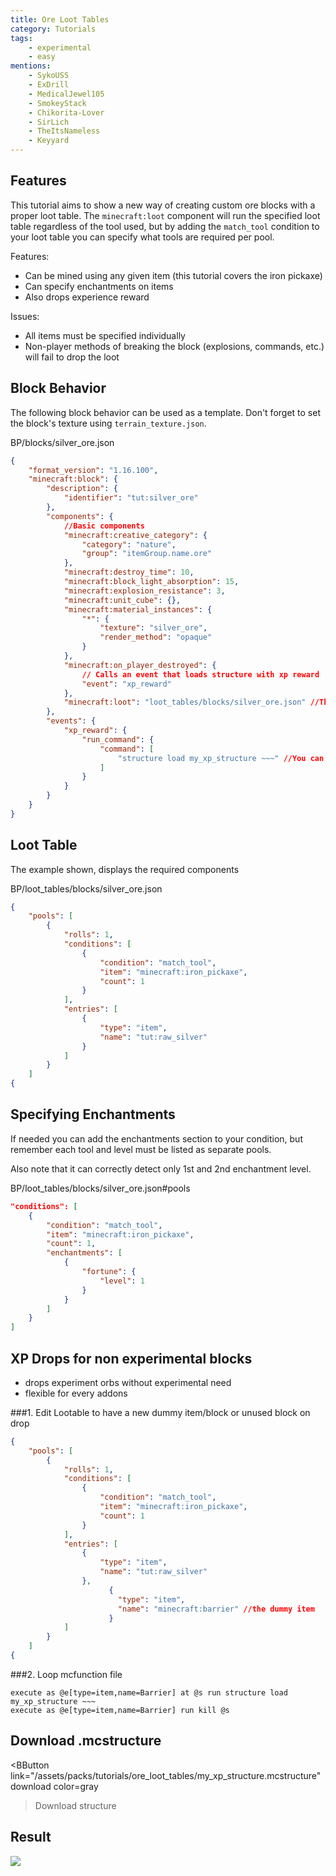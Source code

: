 ```yaml
---
title: Ore Loot Tables
category: Tutorials
tags:
    - experimental
    - easy
mentions:
    - SykoUSS
    - ExDrill
    - MedicalJewel105
    - SmokeyStack
    - Chikorita-Lover
    - SirLich
    - TheItsNameless
    - Keyyard
---
```


## Features

This tutorial aims to show a new way of creating custom ore blocks with a proper loot table. The `minecraft:loot` component will run the specified loot table regardless of the tool used, but by adding the `match_tool` condition to your loot table you can specify what tools are required per pool.

Features:

-   Can be mined using any given item (this tutorial covers the iron pickaxe)
-   Can specify enchantments on items
-	Also drops experience reward

Issues:

-   All items must be specified individually
-   Non-player methods of breaking the block (explosions, commands, etc.) will fail to drop the loot

## Block Behavior

The following block behavior can be used as a template. Don't forget to set the block's texture using `terrain_texture.json`.

<CodeHeader>BP/blocks/silver_ore.json</CodeHeader>

```json
{
	"format_version": "1.16.100",
	"minecraft:block": {
		"description": {
			"identifier": "tut:silver_ore"
		},
		"components": {
			//Basic components
			"minecraft:creative_category": {
				"category": "nature",
				"group": "itemGroup.name.ore"
			},
			"minecraft:destroy_time": 10,
			"minecraft:block_light_absorption": 15,
			"minecraft:explosion_resistance": 3,
			"minecraft:unit_cube": {},
			"minecraft:material_instances": {
				"*": {
					"texture": "silver_ore",
					"render_method": "opaque"
				}
			},
			"minecraft:on_player_destroyed": {
				// Calls an event that loads structure with xp reward
				"event": "xp_reward"
			},
			"minecraft:loot": "loot_tables/blocks/silver_ore.json" //The component will not run the loot if the held tool has silk touch
		},
		"events": {
			"xp_reward": {
				"run_command": {
					"command": [
						"structure load my_xp_structure ~~~" //You can download structure with saved xp orbs lower
					]
				}
			}
		}
	}
}
```

## Loot Table

The example shown, displays the required components

<CodeHeader>BP/loot_tables/blocks/silver_ore.json</CodeHeader>

```json
{
	"pools": [
		{
			"rolls": 1,
			"conditions": [
				{
					"condition": "match_tool",
					"item": "minecraft:iron_pickaxe",
					"count": 1
				}
			],
			"entries": [
				{
					"type": "item",
					"name": "tut:raw_silver"
				}
			]
		}
	]
{
```

## Specifying Enchantments

If needed you can add the enchantments section to your condition, but remember each tool and level must be listed as separate pools.

Also note that it can correctly detect only 1st and 2nd enchantment level.

<CodeHeader>BP/loot_tables/blocks/silver_ore.json#pools</CodeHeader>

```json
"conditions": [
	{
		"condition": "match_tool",
		"item": "minecraft:iron_pickaxe",
		"count": 1,
		"enchantments": [
			{
				"fortune": {
					"level": 1
				}
			}
		]
	}
]
```

## XP Drops for non experimental blocks

- drops experiment orbs without experimental need
- flexible for every addons

###1. Edit Lootable to have a new dummy item/block or unused block on drop
```json
{
	"pools": [
		{
			"rolls": 1,
			"conditions": [
				{
					"condition": "match_tool",
					"item": "minecraft:iron_pickaxe",
					"count": 1
				}
			],
			"entries": [
				{
					"type": "item",
					"name": "tut:raw_silver"
				},
			          {
			            "type": "item",
			            "name": "minecraft:barrier" //the dummy item
			          }
			]
		}
	]
{
  ```
###2. Loop mcfunction file
```
execute as @e[type=item,name=Barrier] at @s run structure load my_xp_structure ~~~
execute as @e[type=item,name=Barrier] run kill @s
```

## Download .mcstructure

<BButton
	link="/assets/packs/tutorials/ore_loot_tables/my_xp_structure.mcstructure" download
	color=gray
>Download structure</BButton>

## Result

![](/assets/images/blocks/ore-loot/result.gif)
